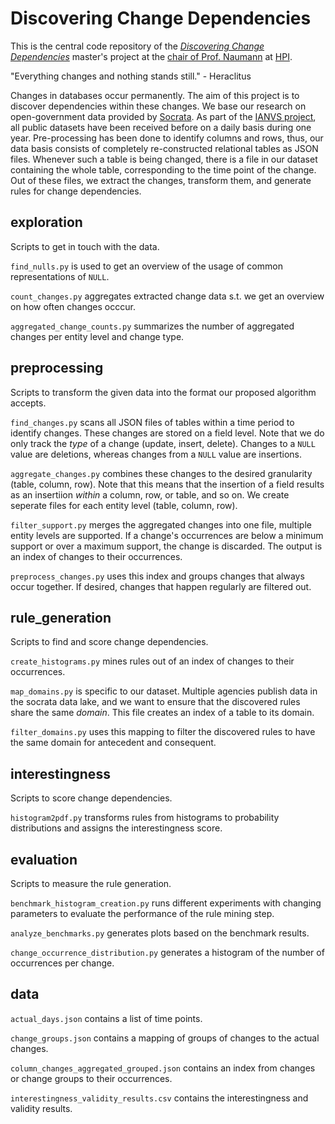 # Discovering Change Dependencies

This is the central code repository of the [_Discovering Change Dependencies_](https://hpi.de/naumann/teaching/master-projects/discovering-change-dependencies.html) master's project at the [chair of Prof. Naumann](https://hpi.de/naumann/home.html) at [HPI](https://hpi.de/).

"Everything changes and nothing stands still." - Heraclitus

Changes in databases occur permanently.
The aim of this project is to discover dependencies within these changes.
We base our research on open-government data provided by [Socrata](https://www.tylertech.com/products/socrata).
As part of the [IANVS project](https://hpi.de/naumann/projects/data-profiling-and-analytics/change-exploration.html), all public datasets have been received before on a daily basis during one year.
Pre-processing has been done to identify columns and rows, thus, our data basis consists of completely re-constructed relational tables as JSON files.
Whenever such a table is being changed, there is a file in our dataset containing the whole table, corresponding to the time point of the change.
Out of these files, we extract the changes, transform them, and generate rules for change dependencies.

## exploration
Scripts to get in touch with the data.

`find_nulls.py` is used to get an overview of the usage of common representations of `NULL`.

`count_changes.py` aggregates extracted change data s.t. we get an overview on how often changes occcur.

`aggregated_change_counts.py` summarizes the number of aggregated changes per entity level and change type.

## preprocessing
Scripts to transform the given data into the format our proposed algorithm accepts.

`find_changes.py` scans all JSON files of tables within a time period to identify changes.
These changes are stored on a field level.
Note that we do only track the _type_ of a change (update, insert, delete).
Changes to a `NULL` value are deletions, whereas changes from a `NULL` value are insertions.

`aggregate_changes.py` combines these changes to the desired granularity (table, column, row).
Note that this means that the insertion of a field results as an insertiion _within_ a column, row, or table, and so on.
We create seperate files for each entity level (table, column, row).

`filter_support.py` merges the aggregated changes into one file, multiple entity levels are supported.
If a change's occurrences are below a minimum support or over a maximum support, the change is discarded.
The output is an index of changes to their occurrences.

`preprocess_changes.py` uses this index and groups changes that always occur together.
If desired, changes that happen regularly are filtered out.

## rule_generation
Scripts to find and score change dependencies.

`create_histograms.py` mines rules out of an index of changes to their occurrences.

`map_domains.py` is specific to our dataset.
Multiple agencies publish data in the socrata data lake, and we want to ensure that the discovered rules share the same _domain_.
This file creates an index of a table to its domain.

`filter_domains.py` uses this mapping to filter the discovered rules to have the same domain for antecedent and consequent.

## interestingness
Scripts to score change dependencies.

`histogram2pdf.py` transforms rules from histograms to probability distributions and assigns the interestingness score.


## evaluation
Scripts to measure the rule generation.

`benchmark_histogram_creation.py` runs different experiments with changing parameters to evaluate the performance of the rule mining step.

`analyze_benchmarks.py` generates plots based on the benchmark results.

`change_occurrence_distribution.py` generates a histogram of the number of occurrences per change.

## data

`actual_days.json` contains a list of time points.

`change_groups.json` contains a mapping of groups of changes to the actual changes.

`column_changes_aggregated_grouped.json` contains an index from changes or change groups to their occurrences.

`interestingness_validity_results.csv` contains the interestingness and validity results.

